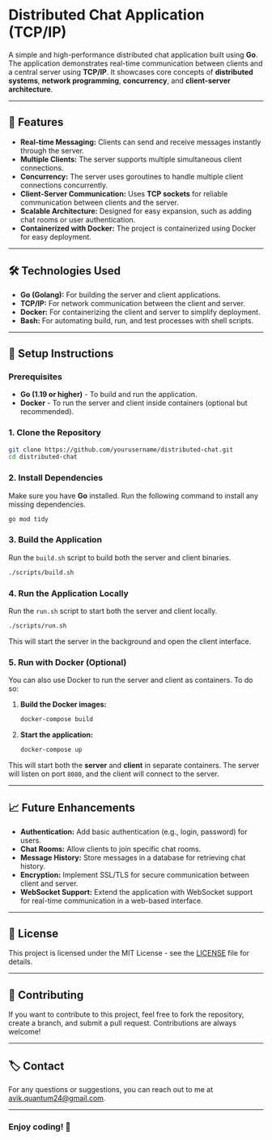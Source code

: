 # Distributed Chat Application (TCP/IP)

A simple and high-performance distributed chat application built using **Go**. The application demonstrates real-time communication between clients and a central server using **TCP/IP**. It showcases core concepts of **distributed systems**, **network programming**, **concurrency**, and **client-server architecture**.

---

## 🚀 **Features**

- **Real-time Messaging:** Clients can send and receive messages instantly through the server.
- **Multiple Clients:** The server supports multiple simultaneous client connections.
- **Concurrency:** The server uses goroutines to handle multiple client connections concurrently.
- **Client-Server Communication:** Uses **TCP sockets** for reliable communication between clients and the server.
- **Scalable Architecture:** Designed for easy expansion, such as adding chat rooms or user authentication.
- **Containerized with Docker:** The project is containerized using Docker for easy deployment.

---

## 🛠️ **Technologies Used**

- **Go (Golang):** For building the server and client applications.
- **TCP/IP:** For network communication between the client and server.
- **Docker:** For containerizing the client and server to simplify deployment.
- **Bash:** For automating build, run, and test processes with shell scripts.

---

## 🔧 **Setup Instructions**

### Prerequisites

- **Go (1.19 or higher)** - To build and run the application.
- **Docker** - To run the server and client inside containers (optional but recommended).

### 1. Clone the Repository

```bash
git clone https://github.com/yourusername/distributed-chat.git
cd distributed-chat
```

### 2. Install Dependencies

Make sure you have **Go** installed. Run the following command to install any missing dependencies.

```bash
go mod tidy
```

### 3. Build the Application

Run the `build.sh` script to build both the server and client binaries.

```bash
./scripts/build.sh
```

### 4. Run the Application Locally

Run the `run.sh` script to start both the server and client locally.

```bash
./scripts/run.sh
```

This will start the server in the background and open the client interface.

### 5. Run with Docker (Optional)

You can also use Docker to run the server and client as containers. To do so:

1. **Build the Docker images:**

   ```bash
   docker-compose build
   ```

2. **Start the application:**

   ```bash
   docker-compose up
   ```

This will start both the **server** and **client** in separate containers. The server will listen on port `8080`, and the client will connect to the server.

---

## 📈 **Future Enhancements**

- **Authentication:** Add basic authentication (e.g., login, password) for users.
- **Chat Rooms:** Allow clients to join specific chat rooms.
- **Message History:** Store messages in a database for retrieving chat history.
- **Encryption:** Implement SSL/TLS for secure communication between client and server.
- **WebSocket Support:** Extend the application with WebSocket support for real-time communication in a web-based interface.

---

## 📝 **License**

This project is licensed under the MIT License - see the [LICENSE](LICENSE) file for details.

---

## 💬 **Contributing**

If you want to contribute to this project, feel free to fork the repository, create a branch, and submit a pull request. Contributions are always welcome!

---

## 🏷️ **Contact**

For any questions or suggestions, you can reach out to me at [avik.quantum24@gmail.com](mailto:avik.quantum24@gmail.com).

---

### **Enjoy coding! 🚀**
